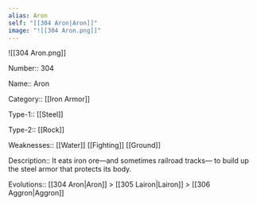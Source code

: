 ```yaml
---
alias: Aron
self: "[[304 Aron|Aron]]"
image: "![[304 Aron.png]]"
---
```


![[304 Aron.png]]


Number:: 304

Name:: Aron

Category:: [[Iron Armor]]

Type-1:: [[Steel]]

Type-2:: [[Rock]]

Weaknesses:: [[Water]] [[Fighting]] [[Ground]]

Description:: It eats iron ore—and sometimes railroad tracks— to build up the steel armor that protects its body.

Evolutions:: [[304 Aron|Aron]] > [[305 Lairon|Lairon]] > [[306 Aggron|Aggron]]